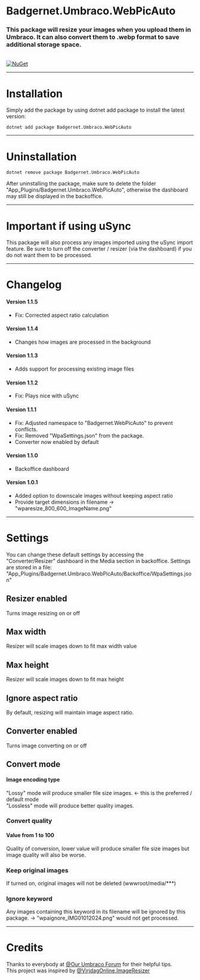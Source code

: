 
# Badgernet.Umbraco.WebPicAuto

### This package will resize your images when you upload them in Umbraco. It can also convert them to .webp format to save additional storage space.



\
[![NuGet](https://img.shields.io/nuget/dt/Badgernet.Umbraco.WebPicAuto?ImageResizer?label=Downloads&color=green)](https://www.nuget.org/packages/Badgernet.Umbraco.WebPicAuto/)

---

# Installation
Simply add the package by using dotnet add package to install the latest version:
```
dotnet add package Badgernet.Umbraco.WebPicAuto
```

---

# Uninstallation
```
dotnet remove package Badgernet.Umbraco.WebPicAuto
```
After uninstalling the package, make sure to delete the folder "App_Plugins/Badgernet.Umbraco.WebPicAuto", otherwise the dashboard may still be displayed in the backoffice.

---

# Important if using uSync
This package will also process any images imported using the uSync import feature. Be sure to turn off the converter / resizer (via the dashboard) if you do not want them to be processed.

---

# Changelog
#### Version 1.1.5
- Fix: Corrected aspect ratio calculation

#### Version 1.1.4
- Changes how images are processed in the background

#### Version 1.1.3
- Adds support for processing existing image files

#### Version 1.1.2
- Fix: Plays nice with uSync

#### Version 1.1.1
- Fix: Adjusted namespace to "Badgernet.WebPicAuto" to prevent conflicts.
- Fix: Removed "WpaSettings.json" from the package.
- Converter now enabled by default

#### Version 1.1.0
- Backoffice dashboard

#### Version 1.0.1
- Added option to downscale images without keeping aspect ratio
- Provide target dimensions in filename -> "wparesize_800_600_ImageName.png"

---

# Settings
You can change these default settings by accessing the "Converter/Resizer" dashboard in the Media section in backoffice.
Settings are stored in a file: "App_Plugins/Badgernet.Umbraco.WebPicAuto/Backoffice/WpaSettings.json"


## Resizer enabled
Turns image resizing on or off

## Max width
Resizer will scale images down to fit max width value

## Max height
Resizer will scale images down to fit max height

## Ignore aspect ratio
By default, resizing will maintain image aspect ratio.

## Converter enabled
Turns image converting on or off

## Convert mode
#### Image encoding type
"Lossy" mode will produce smaller file size images. <- this is the preferred / default mode  \
"Lossless" mode will produce better quality images.

### Convert quality
#### Value from 1 to 100
Quality of conversion, lower value will produce smaller file size images but image quality will also be worse.

### Keep original images
If turned on, original images will not be deleted (wwwroot/media/***)

### Ignore keyword
Any images containing this keyword in its filename will be ignored by this package. -> "wpaignore_IMG01012024.png" would not get processed.

---

# Credits
Thanks to everybody at [@Our Umbraco Forum]([https://our.umbraco.com/forum/]) for their helpful tips. \
This project was inspired by [@VirjdagOnline.ImageResizer]([https://www.nuget.org/packages/VrijdagOnline.ImageResizer])

